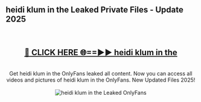 <h2>heidi klum in the Leaked Private Files - Update 2025</h2>
<br>
<div align="center">
<h2><a href="https://cliphot.my.id/heidi_klum_in_the" rel="nofollow">🔴 CLICK HERE 🌐==►► heidi klum in the</a></h2>
<br>
Get heidi klum in the OnlyFans leaked all content. Now you can access all videos and pictures of heidi klum in the OnlyFans. New Updated Files 2025!
<br>
<br>
<a href="https://cliphot.my.id/heidi_klum_in_the" rel="nofollow" data-target="animated-image.originalLink"><img src="https://i.ibb.co.com/WyWwxjT/player-gif2.gif" alt="heidi klum in the Leaked OnlyFans" style="max-width: 100%; display: inline-block;" data-target="animated-image.originalImage"></a>
</div>
<br>